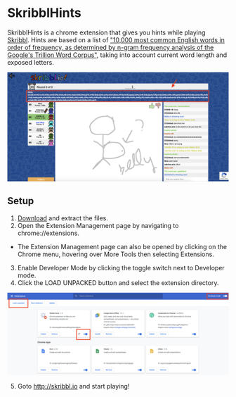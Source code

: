 # SkribblHints
SkribblHints is a chrome extension that gives you hints while playing [Skribbl](http://skribbl.io). Hints are based on a list of ["10,000 most common English words in order of frequency, as determined by n-gram frequency analysis of the Google's Trillion Word Corpus"](https://github.com/first20hours/google-10000-english), taking into account current word length and exposed letters.

![Screenshot](/images/screenshot.png)

## Setup
1. [Download](https://github.com/betab0t/SkribblHints/archive/master.zip) and extract the files.
2. Open the Extension Management page by navigating to chrome://extensions.
  * The Extension Management page can also be opened by clicking on the Chrome menu, hovering over More Tools then selecting Extensions.

3. Enable Developer Mode by clicking the toggle switch next to Developer mode.
4. Click the LOAD UNPACKED button and select the extension directory.

![Screenshot](/images/extensions.png)

5. Goto http://skribbl.io and start playing!
